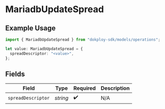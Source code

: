 # MariadbUpdateSpread

## Example Usage

```typescript
import { MariadbUpdateSpread } from "dokploy-sdk/models/operations";

let value: MariadbUpdateSpread = {
  spreadDescriptor: "<value>",
};
```

## Fields

| Field              | Type               | Required           | Description        |
| ------------------ | ------------------ | ------------------ | ------------------ |
| `spreadDescriptor` | *string*           | :heavy_check_mark: | N/A                |